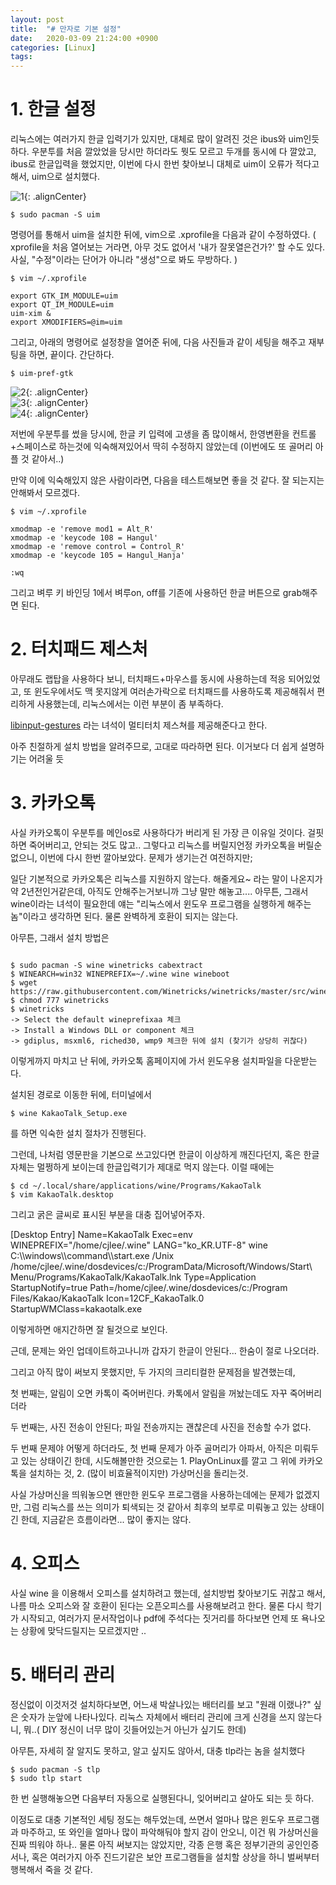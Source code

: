 ```yaml
---
layout: post
title:  "# 만자로 기본 설정"
date:   2020-03-09 21:24:00 +0900
categories: [Linux]
tags: 
---
```


# 1. 한글 설정
리눅스에는 여러가지 한글 입력기가 있지만, 대체로 많이 알려진 것은 ibus와 uim인듯 하다. 우분투를 처음 깔았었을 당시만 하더라도 뭣도 모르고 두개를 동시에 다 깔았고, ibus로 한글입력을 했었지만, 이번에 다시 한번 찾아보니 대체로 uim이 오류가 적다고 해서, uim으로 설치했다.

![1](/assets/images/2020-08-27-05-34-02_2020-08-27-linux_1.md.png){: .alignCenter}

```
$ sudo pacman -S uim
```

명령어를 통해서 uim을 설치한 뒤에, vim으로 .xprofile을 다음과 같이 수정하였다. ( xprofile을 처음 열어보는 거라면, 아무 것도 없어서 '내가 잘못열은건가?' 할 수도 있다. 사실, "수정"이라는 단어가 아니라 "생성"으로 봐도 무방하다. )

```
$ vim ~/.xprofile

export GTK_IM_MODULE=uim
export QT_IM_MODULE=uim
uim-xim &
export XMODIFIERS=@im=uim
```


그리고, 아래의 명령어로 설정창을 열어준 뒤에, 다음 사진들과 같이 세팅을 해주고 재부팅을 하면, 끝이다. 간단하다.
```
$ uim-pref-gtk
```
![2](/assets/images/2020-08-27-05-39-27_2020-08-27-linux_1.md.png){: .alignCenter}  
![3](/assets/images/2020-08-27-05-39-51_2020-08-27-linux_1.md.png){: .alignCenter}  
![4](/assets/images/2020-08-27-05-40-07_2020-08-27-linux_1.md.png){: .alignCenter}  



저번에 우분투를 썼을 당시에, 한글 키 입력에 고생을 좀 많이해서, 한영변환을 컨트롤+스페이스로 하는것에 익숙해져있어서 딱히 수정하지 않았는데 (이번에도 또 골머리 아플 것 같아서..)



만약 이에 익숙해있지 않은 사람이라면, 다음을 테스트해보면 좋을 것 같다. 잘 되는지는 안해봐서 모르겠다.


```
$ vim ~/.xprofile

xmodmap -e 'remove mod1 = Alt_R'
xmodmap -e 'keycode 108 = Hangul'
xmodmap -e 'remove control = Control_R'
xmodmap -e 'keycode 105 = Hangul_Hanja'

:wq
```

그리고 벼루 키 바인딩 1에서 벼루on, off를 기존에 사용하던 한글 버튼으로 grab해주면 된다.

# 2. 터치패드 제스처
아무래도 랩탑을 사용하다 보니, 터치패드+마우스를 동시에 사용하는데 적응 되어있었고, 또 윈도우에서도 맥 못지않게 여러손가락으로 터치패드를 사용하도록 제공해줘서 편리하게 사용했는데, 리눅스에서는 이런 부분이 좀 부족하다.

[libinput-gestures](https://github.com/bulletmark/libinput-gestures/blob/master/README.md) 라는 녀석이 멀티터치 제스쳐를 제공해준다고 한다.

아주 친절하게 설치 방법을 알려주므로, 고대로 따라하면 된다. 이거보다 더 쉽게 설명하기는 어려울 듯

# 3. 카카오톡
사실 카카오톡이 우분투를 메인os로 사용하다가 버리게 된 가장 큰 이유일 것이다. 걸핏하면 죽어버리고, 안되는 것도 많고.. 그렇다고 리눅스를 버릴지언정 카카오톡을 버릴순 없으니, 이번에 다시 한번 깔아보았다. 문제가 생기는건 여전하지만;

일단 기본적으로 카카오톡은 리눅스를 지원하지 않는다. 해줄게요~ 라는 말이 나온지가 약 2년전인거같은데, 아직도 안해주는거보니까 그냥 말만 해놓고.... 아무튼, 그래서 wine이라는 녀석이 필요한데 얘는 "리눅스에서 윈도우 프로그램을 실행하게 해주는 놈"이라고 생각하면 된다. 물론 완벽하게 호환이 되지는 않는다.

아무튼, 그래서 설치 방법은


```

$ sudo pacman -S wine winetricks cabextract
$ WINEARCH=win32 WINEPREFIX=~/.wine wine wineboot
$ wget https://raw.githubusercontent.com/Winetricks/winetricks/master/src/winetricks
$ chmod 777 winetricks
$ winetricks
-> Select the default wineprefixaa 체크
-> Install a Windows DLL or component 체크
-> gdiplus, msxml6, riched30, wmp9 체크한 뒤에 설치 (찾기가 상당히 귀찮다)

```

이렇게까지 마치고 난 뒤에, 카카오톡 홈페이지에 가서 윈도우용 설치파일을 다운받는다.

설치된 경로로 이동한 뒤에, 터미널에서

```
$ wine KakaoTalk_Setup.exe

```

를 하면 익숙한 설치 절차가 진행된다.

그런데, 나처럼 영문판을 기본으로 쓰고있다면 한글이 이상하게 깨진다던지, 혹은 한글 자체는 멀쩡하게 보이는데 한글입력기가 제대로 먹지 않는다. 이럴 때에는
```
$ cd ~/.local/share/applications/wine/Programs/KakaoTalk
$ vim KakaoTalk.desktop
```

그리고 굵은 글씨로 표시된 부분을 대충 집어넣어주자.



[Desktop Entry]
Name=KakaoTalk
Exec=env WINEPREFIX="/home/cjlee/.wine" LANG="ko_KR.UTF-8" wine C:\\\\windows\\\\command\\\\start.exe /Unix /home/cjlee/.wine/dosdevices/c:/ProgramData/Microsoft/Windows/Start\\ Menu/Programs/KakaoTalk/KakaoTalk.lnk
Type=Application
StartupNotify=true
Path=/home/cjlee/.wine/dosdevices/c:/Program Files/Kakao/KakaoTalk
Icon=12CF_KakaoTalk.0
StartupWMClass=kakaotalk.exe



이렇게하면 애지간하면 잘 될것으로 보인다.

근데, 문제는 와인 업데이트하고나니까 갑자기 한글이 안된다... 한숨이 절로 나오더라.

그리고 아직 많이 써보지 못했지만, 두 가지의 크리티컬한 문제점을 발견했는데,

첫 번째는, 알림이 오면 카톡이 죽어버린다. 카톡에서 알림을 꺼놨는데도 자꾸 죽어버리더라

두 번째는, 사진 전송이 안된다; 파일 전송까지는 괜찮은데 사진을 전송할 수가 없다.



두 번째 문제야 어떻게 하더라도, 첫 번째 문제가 아주 골머리가 아파서, 아직은 미뤄두고 있는 상태이긴 한데, 시도해볼만한 것으로는 1. PlayOnLinux를 깔고 그 위에 카카오톡을 설치하는 것, 2. (많이 비효율적이지만) 가상머신을 돌리는것.



사실 가상머신을 띄워놓으면 왠만한 윈도우 프로그램을 사용하는데에는 문제가 없겠지만, 그럼 리눅스를 쓰는 의미가 퇴색되는 것 같아서 최후의 보루로 미뤄놓고 있는 상태이긴 한데, 지금같은 흐름이라면... 많이 좋지는 않다.



# 4. 오피스
사실 wine 을 이용해서 오피스를 설치하려고 했는데, 설치방법 찾아보기도 귀찮고 해서, 나름 마소 오피스와 잘 호환이 된다는 오픈오피스를 사용해보려고 한다. 물론 다시 학기가 시작되고, 여러가지 문서작업이나 pdf에 주석다는 짓거리를 하다보면 언제 또 욕나오는 상황에 맞닥드릴지는 모르겠지만 ..

# 5. 배터리 관리
정신없이 이것저것 설치하다보면, 어느새 박살나있는 배터리를 보고 "원래 이랬나?" 싶은 숫자가 눈앞에 나타나있다. 리눅스 자체에서 배터리 관리에 크게 신경을 쓰지 않는다니, 뭐..( DIY 정신이 너무 많이 깃들어있는거 아닌가 싶기도 한데)

아무튼, 자세히 잘 알지도 못하고, 알고 싶지도 않아서, 대충 tlp라는 놈을 설치했다

```
$ sudo pacman -S tlp
$ sudo tlp start
```


한 번 실행해놓으면 다음부터 자동으로 실행된다니, 잊어버리고 살아도 되는 듯 하다.

이정도로 대충 기본적인 세팅 정도는 해두었는데, 쓰면서 얼마나 많은 윈도우 프로그램과 마주하고, 또 와인을 얼마나 많이 파악해둬야 할지 감이 안오니, 이건 뭐 가상머신을 진짜 띄워야 하나.. 물론 아직 써보지는 않았지만, 각종 은행 혹은 정부기관의 공인인증서나, 혹은 여러가지 아주 진드기같은 보안 프로그램들을 설치할 상상을 하니 벌써부터 행복해서 죽을 것 같다.

